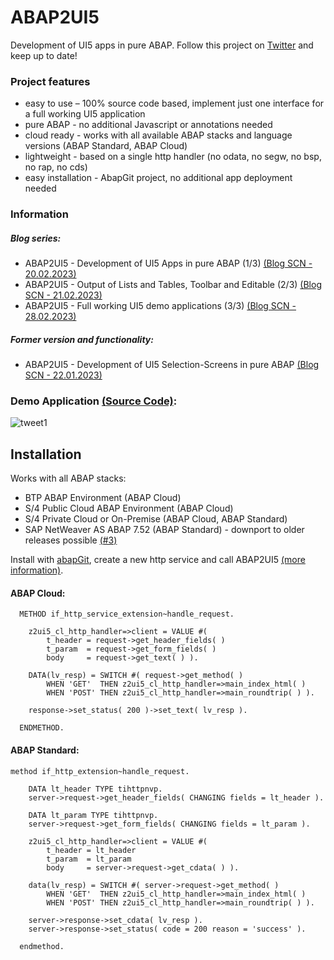 # ABAP2UI5

Development of UI5 apps in pure ABAP. Follow this project on [Twitter](https://twitter.com/OblomovDev) and keep up to date!

### Project features
* easy to use – 100% source code based, implement just one interface for a full working UI5 application
* pure ABAP - no additional Javascript or annotations needed
* cloud ready - works with all available ABAP stacks and language versions (ABAP Standard, ABAP Cloud)
* lightweight - based on a single http handler (no odata, no segw, no bsp, no rap, no cds)
* easy installation - AbapGit project, no additional app deployment needed

### Information
##### Blog series:
* ABAP2UI5 - Development of UI5 Apps in pure ABAP (1/3) [(Blog SCN - 20.02.2023)](https://blogs.sap.com/2023/01/22/abap2ui5-project-development-of-ui5-selection-screens-in-pure-abap-no-app-deployment-or-javascript-needed/) <br>
* ABAP2UI5 - Output of Lists and Tables, Toolbar and Editable (2/3) [(Blog SCN - 21.02.2023)](https://blogs.sap.com/2023/01/22/abap2ui5-project-development-of-ui5-selection-screens-in-pure-abap-no-app-deployment-or-javascript-needed/)<br>
* ABAP2UI5 - Full working UI5 demo applications (3/3) [(Blog SCN - 28.02.2023)](https://blogs.sap.com/2023/01/22/abap2ui5-project-development-of-ui5-selection-screens-in-pure-abap-no-app-deployment-or-javascript-needed/)<br>
##### Former version and functionality:<br>
* ABAP2UI5 - Development of UI5 Selection-Screens in pure ABAP [(Blog SCN - 22.01.2023)](https://blogs.sap.com/2023/01/22/abap2ui5-project-development-of-ui5-selection-screens-in-pure-abap-no-app-deployment-or-javascript-needed/)

### Demo Application [(Source Code)](https://github.com/oblomov-dev/ABAP2UI5/blob/main/src/00/z2ui5_cl_app_demo_02.clas.abap):
![tweet1](https://user-images.githubusercontent.com/102328295/220315102-2e1e6545-ac32-4ea3-9d10-7286998304e7.gif)

## Installation
Works with all ABAP stacks:
* BTP ABAP Environment (ABAP Cloud)
* S/4 Public Cloud ABAP Environment (ABAP Cloud)
* S/4 Private Cloud or On-Premise (ABAP Cloud, ABAP Standard)
* SAP NetWeaver AS ABAP 7.52 (ABAP Standard) - downport to older releases possible [(#3)](https://github.com/oblomov-dev/ABAP2UI5/issues/6)

Install with [abapGit](https://abapgit.org), create a new http service and call ABAP2UI5 [(more information)](https://github.com/oblomov-dev/abap2ui5/wiki).

#### ABAP Cloud:
```abap
  METHOD if_http_service_extension~handle_request.

    z2ui5_cl_http_handler=>client = VALUE #(
        t_header = request->get_header_fields( )
        t_param  = request->get_form_fields( )
        body     = request->get_text( ) ).

    DATA(lv_resp) = SWITCH #( request->get_method( )
        WHEN 'GET'  THEN z2ui5_cl_http_handler=>main_index_html( )
        WHEN 'POST' THEN z2ui5_cl_http_handler=>main_roundtrip( ) ).

    response->set_status( 200 )->set_text( lv_resp ).

  ENDMETHOD.
```

#### ABAP Standard:
```abap
method if_http_extension~handle_request.

    DATA lt_header TYPE tihttpnvp.
    server->request->get_header_fields( CHANGING fields = lt_header ).

    DATA lt_param TYPE tihttpnvp.
    server->request->get_form_fields( CHANGING fields = lt_param ).

    z2ui5_cl_http_handler=>client = VALUE #(
        t_header = lt_header
        t_param  = lt_param
        body     = server->request->get_cdata( ) ).

    data(lv_resp) = SWITCH #( server->request->get_method( )
        WHEN 'GET'  THEN z2ui5_cl_http_handler=>main_index_html( )
        WHEN 'POST' THEN z2ui5_cl_http_handler=>main_roundtrip( ) ).

    server->response->set_cdata( lv_resp ).
    server->response->set_status( code = 200 reason = 'success' ).

  endmethod.
```
